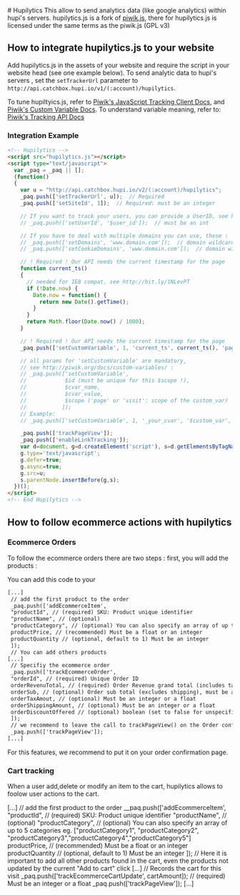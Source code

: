 # Hupilytics
This allow to send analytics data (like google analytics) within hupi's servers.
hupilytics.js is a fork of [piwik.js](https://github.com/piwik/piwik/blob/master/js/piwik.js), there for hupilytics.js is licensed under the same terms as the piwik.js (GPL v3)

## How to integrate hupilytics.js to your website
Add hupilytics.js in the assets of your website and require the script in your website head (see one example below).
To send analytic data to hupi's servers , set the `setTrackerUrl` parameter to `http://api.catchbox.hupi.io/v1/(:account)/hupilytics`.

To tune hupiltyics.js, refer to
 [Piwik's JavaScript Tracking Client Docs](http://developer.piwik.org/api-reference/tracking-javascript), and [Piwik's Custom Variable Docs](http://piwik.org/docs/custom-variables).
To understand variable meaning, refer to: [Piwik's Tracking API Docs](http://developer.piwik.org/api-reference/tracking-api)

### Integration Example

```html
<!-- Hupilytics -->
<script src="hupilytics.js"></script>
<script type="text/javascript">
  var _paq = _paq || [];
  (function()
  {
    var u = "http://api.catchbox.hupi.io/v2/(:account)/hupilytics";
    _paq.push(['setTrackerUrl', u]);  // Required
    _paq.push(['setSiteId', 1]);  // Required: must be an integer

    // If you want to track your users, you can provide a UserID, see http://piwik.org/docs/user-id/
    // _paq.push(['setUserId', '$user_id']);  // must be an int

    // If you have to deal with multiple domains you can use, these :
    // _paq.push(['setDomains', 'www.domain.com']);  // domain wildcard works too: '.domain.com' or '*.domain.com'
    // _paq.push(['setCookieDomains', 'www.domain.com']);  // domain wildcard works too: '.domain.com' or '*.domain.com'

    // ! Required ! Our API needs the current timestamp for the page
    function current_ts()
    {
      // needed for IE8 compat, see http://bit.ly/1NLevPT
      if (!Date.now) {
        Date.now = function() {
          return new Date().getTime();
        }
      }
      return Math.floor(Date.now() / 1000);
    }

    // ! Required ! Our API needs the current timestamp for the page
    _paq.push(['setCustomVariable', 1, 'current_ts', current_ts(), 'page']);

    // all params for 'setCustomVariable' are mandatory,
    // see http://piwik.org/docs/custom-variables/ :
    // _paq.push(['setCustomVariable',
    //            $id (must be unique for this $scope !),
    //            $cvar_name,
    //            $cvar_value,
    //            $scope ('page' or 'visit': scope of the custom_var)
    //           ]);
    // Example:
    // _paq.push(['setCustomVariable', 1, '_your_cvar', '$custom_var', 'visit']);

    _paq.push(['trackPageView']);
    _paq.push(['enableLinkTracking']);
    var d=document, g=d.createElement('script'), s=d.getElementsByTagName('script')[0];
    g.type='text/javascript';
    g.defer=true;
    g.async=true;
    g.src=u;
    s.parentNode.insertBefore(g,s);
  })();
</script>
<!-- End Hupilytics -->
```

## How to follow ecommerce actions with hupilytics

### Ecommerce Orders

To follow the ecommerce orders there are two steps : first, you will add the products :

You can add this code to your

```html
[...]
 // add the first product to the order
 _paq.push(['addEcommerceItem',
 "productId", // (required) SKU: Product unique identifier
 "productName", // (optional)
 "productCategory", // (optional) You can also specify an array of up to 5 categories eg. ["productCategory1", "productCategory2", "productCategory3","productCategory4","productCategory5"]
 productPrice, // (recommended) Must be a float or an integer
 productQuantity // (optional, default to 1) Must be an integer
 ]);
 // You can add others products
[...]
 // Specifiy the ecommerce order
 _paq.push(['trackEcommerceOrder',
 "orderId", // (required) Unique Order ID
 orderRevenuTotal, // (required) Order Revenue grand total (includes tax, shipping, and subtracted discount), must be an integer or a float
 orderSub, // (optional) Order sub total (excludes shipping), must be an integer
 orderTaxAmout, // (optional) Must be an integer or a float
 orderShippingAmount, // (optional) Must be an integer or a float
 orderDiscountOffered // (optional) boolean (set to false for unspecified parameter)
 ]);
 // we recommend to leave the call to trackPageView() on the Order confirmation page
 _paq.push(['trackPageView']);
[...]
```
For this features, we recommend to put it on your order confirmation page.

### Cart tracking

When a user add,delete or modify an item to the cart, hupilytics allows to foolow user actions to the cart.

[...]
 // add the first product to the order
 __paq.push(['addEcommerceItem',
 "productId", // (required) SKU: Product unique identifier
 "productName", // (optional)
 "productCategory", // (optional) You can also specify an array of up to 5 categories eg. ["productCategory1", "productCategory2", "productCategory3","productCategory4","productCategory5"]
 productPrice, // (recommended) Must be a float or an integer
 productQuantity // (optional, default to 1) Must be an integer
 ]);
 // Here it is important to add all other products found in the cart, even the products not updated by the current "Add to cart" click
[...]
 // Records the cart for this visit
 _paq.push(['trackEcommerceCartUpdate',
 cartAmount]); // (required) Must be an integer or a float
 _paq.push(['trackPageView']);
[...]
